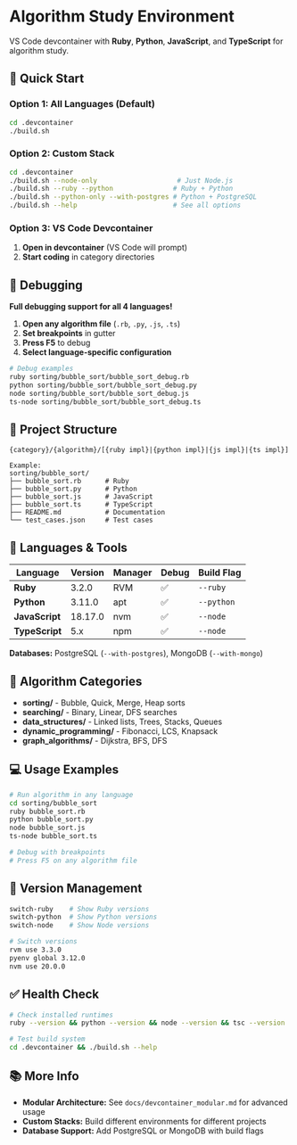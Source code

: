 # Algorithm Study Environment

VS Code devcontainer with **Ruby**, **Python**, **JavaScript**, and **TypeScript** for algorithm study.

## 🚀 Quick Start

### Option 1: All Languages (Default)
```bash
cd .devcontainer
./build.sh
```

### Option 2: Custom Stack
```bash
cd .devcontainer
./build.sh --node-only                    # Just Node.js
./build.sh --ruby --python               # Ruby + Python
./build.sh --python-only --with-postgres # Python + PostgreSQL
./build.sh --help                        # See all options
```

### Option 3: VS Code Devcontainer
1. **Open in devcontainer** (VS Code will prompt)
2. **Start coding** in category directories

## 🐛 Debugging

**Full debugging support for all 4 languages!**

1. **Open any algorithm file** (`.rb`, `.py`, `.js`, `.ts`)
2. **Set breakpoints** in gutter
3. **Press F5** to debug
4. **Select language-specific configuration**

```bash
# Debug examples
ruby sorting/bubble_sort/bubble_sort_debug.rb
python sorting/bubble_sort/bubble_sort_debug.py
node sorting/bubble_sort/bubble_sort_debug.js
ts-node sorting/bubble_sort/bubble_sort_debug.ts
```

## 📁 Project Structure

```
{category}/{algorithm}/[{ruby impl}|{python impl}|{js impl}|{ts impl}]

Example:
sorting/bubble_sort/
├── bubble_sort.rb      # Ruby
├── bubble_sort.py      # Python  
├── bubble_sort.js      # JavaScript
├── bubble_sort.ts      # TypeScript
├── README.md           # Documentation
└── test_cases.json     # Test cases
```

## 🔧 Languages & Tools

| Language | Version | Manager | Debug | Build Flag |
|----------|---------|---------|-------|------------|
| **Ruby** | 3.2.0 | RVM | ✅ | `--ruby` |
| **Python** | 3.11.0 | apt | ✅ | `--python` |
| **JavaScript** | 18.17.0 | nvm | ✅ | `--node` |
| **TypeScript** | 5.x | npm | ✅ | `--node` |

**Databases:** PostgreSQL (`--with-postgres`), MongoDB (`--with-mongo`)

## 📂 Algorithm Categories

- **sorting/** - Bubble, Quick, Merge, Heap sorts
- **searching/** - Binary, Linear, DFS searches  
- **data_structures/** - Linked lists, Trees, Stacks, Queues
- **dynamic_programming/** - Fibonacci, LCS, Knapsack
- **graph_algorithms/** - Dijkstra, BFS, DFS

## 💻 Usage Examples

```bash
# Run algorithm in any language
cd sorting/bubble_sort
ruby bubble_sort.rb
python bubble_sort.py
node bubble_sort.js
ts-node bubble_sort.ts

# Debug with breakpoints
# Press F5 on any algorithm file
```

## 🔄 Version Management

```bash
switch-ruby    # Show Ruby versions
switch-python  # Show Python versions  
switch-node    # Show Node versions

# Switch versions
rvm use 3.3.0
pyenv global 3.12.0
nvm use 20.0.0
```

## ✅ Health Check

```bash
# Check installed runtimes
ruby --version && python --version && node --version && tsc --version

# Test build system
cd .devcontainer && ./build.sh --help
```

## 📚 More Info

- **Modular Architecture:** See `docs/devcontainer_modular.md` for advanced usage
- **Custom Stacks:** Build different environments for different projects
- **Database Support:** Add PostgreSQL or MongoDB with build flags
